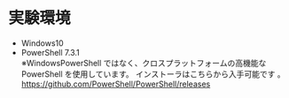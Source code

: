 # 実験環境

- Windows10
- PowerShell 7.3.1  
  ※WindowsPowerShell ではなく、クロスプラットフォームの高機能な PowerShell を使用しています。
  インストーラはこちらから入手可能です 。
  https://github.com/PowerShell/PowerShell/releases
